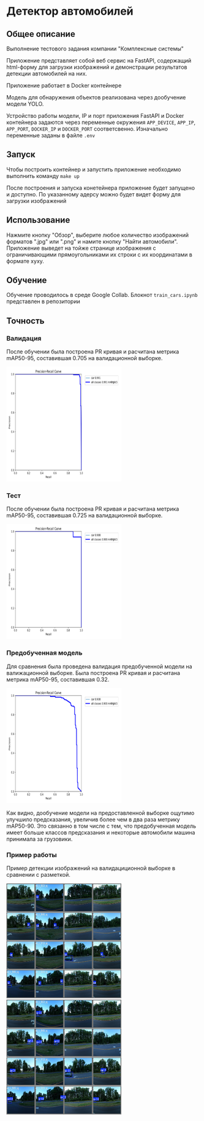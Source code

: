 # Детектор автомобилей

## Общее описание

Выполнение тестового задания компании "Комплексные системы"

Приложение представляет собой веб сервис на FastAPI, содержащий html-форму для загрузки изображений и демонстрации результатов детекции автомобилей на них.

Приложение работает в Docker контейнере

Модель для обнаружения объектов реализована через дообучение модели YOLO.

Устройство работы модели, IP и порт приложения FastAPI и Docker контейнера задаются через переменные окружения ```APP_DEVICE```, ```APP_IP```, ```APP_PORT```, ```DOCKER_IP``` и ```DOCKER_PORT``` соответсвенно. Изначально переменные заданы в файле ```.env```

## Запуск

Чтобы построить контейнер и запустить приложение необходимо выполнить команду ```make up```

После построения и запуска конетейнера приложение будет запущено и доступно. По указанному адерсу можно будет видет форму для загрузки изображений

## Использование

Нажмите кнопку "Обзор", выберите любое количество изображений форматов ".jpg" или ".png" и намите кнопку "Найти автомобили". Приложение выведет на тойже странице изображения с ограничивающими прямоугольниками их строки с их координатами в формате xyxy.

## Обучение

Обучение проводилось в среде Google Collab. Блокнот ```train_cars.ipynb``` представлен в репозитории

## Точность

### Валидация

После обучении была построена PR кривая и расчитана метрика mAP50-95, составившая 0.705 на валидационной выборке.

<img src="./images/PR_curve_val.png" width="300" height="300" alt='PR-curve-val'>

### Тест

После обучении была построена PR кривая и расчитана метрика mAP50-95, составившая 0.725 на валидационной выборке.

<img src="./images/PR_curve_test.png" width="300" height="300" alt='PR-curve-test'>

### Предобученная модель

Для сравнения была проведена валидация предобученной модели на валижационной выборке. Была построена PR кривая и расчитана метрика mAP50-95, составившая 0.32.

<img src="./images/PR_curve_pretrain.png" width="300" height="300" alt='PR-curve-pretrain'>

Как видно, дообучение модели на предоставленной выборке ощутимо улучшило предсказания, увеличив более чем в два раза метрику mAP50-90. Это связанно в том числе с тем, что предобученная модель имеет больше классов предсказания и некоторые автомобили машина принимала за грузовики.

### Пример работы

Пример детекции изображений на валидациционной выборке в сравнении с разметкой.

 <div class="row">
  <div class="column">
    <img src="./images/val_batch0_labels.jpg" alt="label" width="300" height="300">
  </div>
  <div class="column">
    <img src="./images/val_batch0_pred.jpg" alt="pred" width="300" height="300">
  </div>
 </div> 
